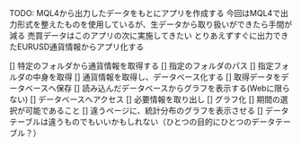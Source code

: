 TODO:
MQL4から出力したデータをもとにアプリを作成する
今回はMQL4で出力形式を整えたものを使用しているが、生データから取り扱いができたら手間が減る
売買データはこのアプリの次に実施してきたい
とりあえずすぐに出力できたEURUSD通貨情報からアプリ化する

[] 特定のフォルダから通貨情報を取得する
    [] 指定のフォルダのパス
    [] 指定フォルダの中身を取得
[] 通貨情報を取得し、データベース化する
    [] 取得データをデータベースへ保存
[] 読み込んだデータベースからグラフを表示する(Webに限らない)
    [] データベースへアクセス
    [] 必要情報を取り出し
    [] グラフ化
    [] 期間の選択が可能であること
[] 違うページに、統計分布のグラフを表示させる
    [] データテーブルは違うものでもいいかもしれない（ひとつの目的にひとつのデータテーブル？）
